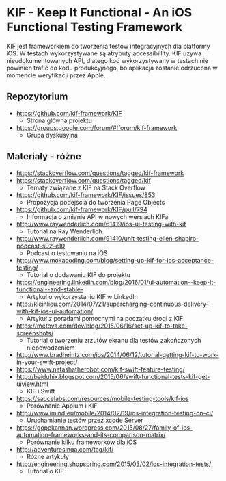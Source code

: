 # KIF - Keep It Functional - An iOS Functional Testing Framework
KIF jest frameworkiem do tworzenia testów integracyjnych dla platformy iOS. W testach wykorzystywane są atrybuty accessibillity.
KIF używa nieudokumentowanych API, dlatego kod wykorzystywany w testach nie powinien trafić do kodu produkcyjnego, bo aplikacja zostanie odrzucona w momencie weryfikacji przez Apple. 


## Repozytorium

* https://github.com/kif-framework/KIF
    * Strona główna projektu
* https://groups.google.com/forum/#!forum/kif-framework
    * Grupa dyskusyjna


## Materiały - różne


* https://stackoverflow.com/questions/tagged/kif-framework
* https://stackoverflow.com/questions/tagged/kif
    * Tematy związane z KIF na Stack Overflow
* https://github.com/kif-framework/KIF/issues/853
    * Propozycja podejścia do tworzenia Page Objects
* https://github.com/kif-framework/KIF/pull/794
    * Informacja o zmianie API w nowych wersjach KIFa
* http://www.raywenderlich.com/61419/ios-ui-testing-with-kif
    * Tutorial na Ray Wenderlich.
* http://www.raywenderlich.com/91410/unit-testing-ellen-shapiro-podcast-s02-e10
    *  Podcast o testowaniu na iOS
*  http://www.mokacoding.com/blog/setting-up-kif-for-ios-acceptance-testing/
    *  Tutorial o dodawaniu KIF do projektu
* https://engineering.linkedin.com/blog/2016/01/ui-automation--keep-it-functional--and-stable-
    * Artykuł o wykorzystaniu KIF w LinkedIn
* http://kleinlieu.com/2014/07/21/supercharging-continuous-delivery-with-kif-ios-ui-automation/
    * Artykuł z poradami pomocnymi na początku drogi z KIF
* https://metova.com/dev/blog/2015/06/16/set-up-kif-to-take-screenshots/
    * Tutorial o tworzeniu zrzutów ekranu dla testów zakończonych niepowodzeniem
* http://www.bradheintz.com/ios/2014/06/12/tutorial-getting-kif-to-work-in-your-swift-project/
* https://www.natashatherobot.com/kif-swift-feature-testing/
* http://baiduhix.blogspot.com/2015/06/swift-functional-tests-kif-get-uiview.html
    *  KIF i Swift
*  https://saucelabs.com/resources/mobile-testing-tools/kif-ios
    *  Porównanie Appium i KIF
* http://www.imind.eu/mobile/2014/02/19/ios-integration-testing-on-ci/
    * Uruchamianie testów przez xcode Server
* https://gopekannan.wordpress.com/2015/08/27/family-of-ios-automation-frameworks-and-its-comparison-matrix/
    *  Porównanie kilku frameworków dla iOS
*  http://adventuresinqa.com/tag/kif/
    *  Różne artykuły
* http://engineering.shopspring.com/2015/03/02/ios-integration-tests/
    * Tutorial o KIF
